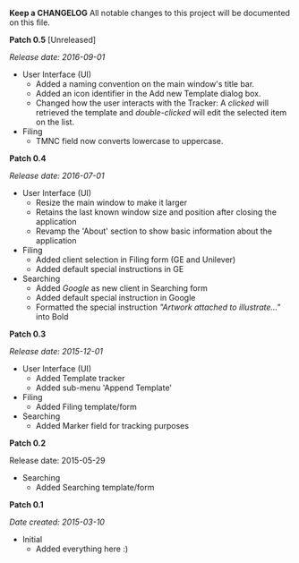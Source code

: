 **Keep a CHANGELOG**
All notable changes to this project will be documented on this file.

**Patch 0.5** [Unreleased]

_Release date: 2016-09-01_

* User Interface (UI)
    * Added a naming convention on the main window's title bar. 
	* Added an icon identifier in the Add new Template dialog box.
	* Changed how the user interacts with the Tracker: A _clicked_ will retrieved the template and _double-clicked_ will edit the selected item on the list.
* Filing
    * TMNC field now converts lowercase to uppercase.
    
**Patch 0.4**

_Release date: 2016-07-01_

* User Interface (UI)
    * Resize the main window to make it larger 
    * Retains the last known window size and position after closing the application
    * Revamp the 'About' section to show basic information about the application
* Filing
    * Added client selection in Filing form (GE and Unilever)
    * Added default special instructions in GE
* Searching
    * Added _Google_ as new client in Searching form
    * Added default special instruction in Google
    * Formatted the special instruction _"Artwork attached to illustrate..."_ into Bold 

**Patch 0.3**

_Release date: 2015-12-01_

* User Interface (UI)
    * Added Template tracker
    * Added sub-menu 'Append Template'      
* Filing
    * Added Filing template/form
* Searching
    * Added Marker field for tracking purposes

**Patch 0.2**

Release date: 2015-05-29

* Searching
    * Added Searching template/form

**Patch 0.1**

_Date created: 2015-03-10_

* Initial
    * Added everything here :)